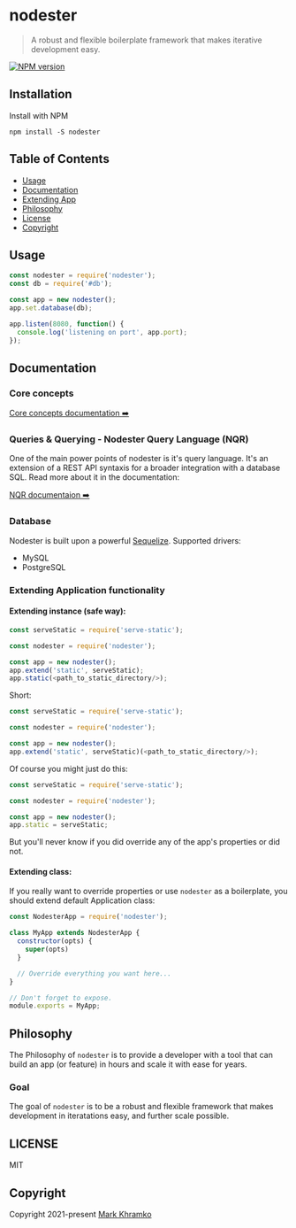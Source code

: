 # nodester
>  A robust and flexible boilerplate framework that makes iterative development easy.

<a href='https://www.npmjs.com/package/nodester'>
  <img src='https://img.shields.io/npm/v/nodester.svg' alt='NPM version' />
</a>


## Installation

Install with NPM

```shell
npm install -S nodester
```


## Table of Contents

- [Usage](#usage)
- [Documentation](#documentation)
- [Extending App](#extending-application-functionality)
- [Philosophy](#philosophy)
- [License](#license)
- [Copyright](#copyright)


## Usage

```js
const nodester = require('nodester');
const db = require('#db');

const app = new nodester();
app.set.database(db);

app.listen(8080, function() {
  console.log('listening on port', app.port);
});
```


## Documentation


### Core concepts
[Core concepts documentation ➡️](docs/CoreConcepts.md)


### Queries & Querying - Nodester Query Language (NQR)
One of the main power points of nodester is it's query language. It's an extension of a REST API syntaxis for a broader integration with a database SQL. Read more about it in the documentation:

[NQR documentaion ➡️](docs/Queries.md)


### Database
Nodester is built upon a powerful [Sequelize](https://sequelize.org/).
Supported drivers:
- MySQL
- PostgreSQL


### Extending Application functionality


#### Extending instance (safe way):

```js
const serveStatic = require('serve-static');

const nodester = require('nodester');

const app = new nodester();
app.extend('static', serveStatic);
app.static(<path_to_static_directory/>);
```

Short:
```js
const serveStatic = require('serve-static');

const nodester = require('nodester');

const app = new nodester();
app.extend('static', serveStatic)(<path_to_static_directory/>);
```

Of course you might just do this:
```js
const serveStatic = require('serve-static');

const nodester = require('nodester');

const app = new nodester();
app.static = serveStatic;
````
But you'll never know if you did override any of the app's properties or did not.


#### Extending class:

If you really want to override properties or use `nodester` as a boilerplate, you should extend default Application class:

```js
const NodesterApp = require('nodester');

class MyApp extends NodesterApp {
  constructor(opts) {
    super(opts)
  }

  // Override everything you want here...
}

// Don't forget to expose.
module.exports = MyApp;
```


## Philosophy

The Philosophy of `nodester` is to provide a developer with a tool that can build an app (or feature) in hours and scale it with ease for years.

### Goal

The goal of `nodester` is to be a robust and flexible framework that makes development in iteratations easy, and further scale possible.


## LICENSE

MIT

## Copyright
Copyright 2021-present [Mark Khramko](https://github.com/MarkKhramko)
